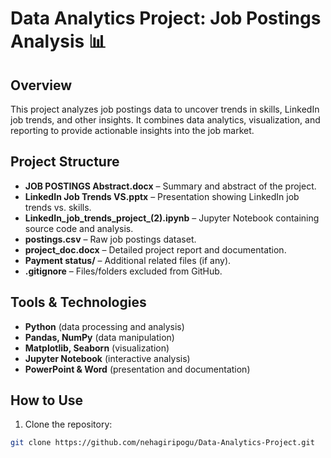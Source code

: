 # Data Analytics Project: Job Postings Analysis 📊

## Overview
This project analyzes job postings data to uncover trends in skills, LinkedIn job trends, and other insights. It combines data analytics, visualization, and reporting to provide actionable insights into the job market.

## Project Structure
- **JOB POSTINGS Abstract.docx** – Summary and abstract of the project.  
- **LinkedIn Job Trends VS.pptx** – Presentation showing LinkedIn job trends vs. skills.  
- **LinkedIn_job_trends_project_(2).ipynb** – Jupyter Notebook containing source code and analysis.  
- **postings.csv** – Raw job postings dataset.  
- **project_doc.docx** – Detailed project report and documentation.  
- **Payment status/** – Additional related files (if any).  
- **.gitignore** – Files/folders excluded from GitHub.

## Tools & Technologies
- **Python** (data processing and analysis)  
- **Pandas, NumPy** (data manipulation)  
- **Matplotlib, Seaborn** (visualization)  
- **Jupyter Notebook** (interactive analysis)  
- **PowerPoint & Word** (presentation and documentation)

## How to Use
1. Clone the repository:
```bash
git clone https://github.com/nehagiripogu/Data-Analytics-Project.git
